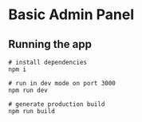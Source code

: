 # Basic Admin Panel

## Running the app

```
# install dependencies
npm i

# run in dev mode on port 3000
npm run dev

# generate production build
npm run build
```
